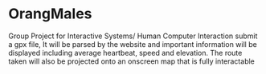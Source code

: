 # OrangMales
Group Project for Interactive Systems/ Human Computer Interaction
submit a gpx file, It will be parsed by the website and important information will be displayed including 
average heartbeat, speed and elevation. 
The route taken will also be projected onto an onscreen map that is fully interactable
